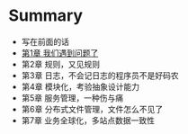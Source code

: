 # Summary

* 写在前面的话
* [第1章 我们遇到问题了](chapter1/README.md)
* 第2章 规则，又见规则
* 第3章 日志，不会记日志的程序员不是好码农
* 第4章 模块化，考验抽象设计能力
* 第5章 服务管理，一种伤与痛
* 第6章 分布式文件管理，文件怎么不见了
* 第7章 业务全球化，多站点数据一致性

